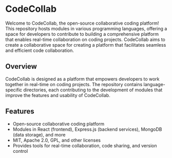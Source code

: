 # CodeCollab

Welcome to CodeCollab, the open-source collaborative coding platform! This repository hosts modules in various programming languages, offering a space for developers to contribute to building a comprehensive platform that enables real-time collaboration on coding projects. CodeCollab aims to create a collaborative space for creating a platform that facilitates seamless and efficient code collaboration.

## Overview

CodeCollab is designed as a platform that empowers developers to work together in real-time on coding projects. The repository contains language-specific directories, each contributing to the development of modules that improve the features and usability of CodeCollab.

## Features

- Open-source collaborative coding platform
- Modules in React (frontend), Express.js (backend services), MongoDB (data storage), and more
- MIT, Apache 2.0, GPL, and other licenses
- Provides tools for real-time collaboration, code sharing, and version control
